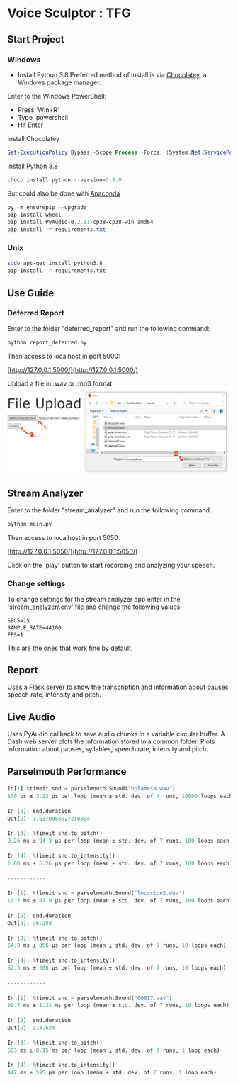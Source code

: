# Voice Sculptor : TFG

## Start Project

### Windows
- Install Python 3.8
Preferred method of install is via [Chocolatey](https://chocolatey.org/install), a Windows package manager.

Enter to the Windows PowerShell:
- Press 'Win+R'
- Type 'powershell'
- Hit Enter

Install Chocolatey
```powershell
Set-ExecutionPolicy Bypass -Scope Process -Force; [System.Net.ServicePointManager]::SecurityProtocol = [System.Net.ServicePointManager]::SecurityProtocol -bor 3072; iex ((New-Object System.Net.WebClient).DownloadString('https://community.chocolatey.org/install.ps1'))
```
Install Python 3.8
```powershell
choco install python --version=3.8.0
```
But could also be done with [Anaconda](https://www.anaconda.com/products/individual)

```powershell
py -m ensurepip --upgrade
pip install wheel
pip install PyAudio-0.2.11-cp38-cp38-win_amd64
pip install -r requirements.txt
```

### Unix
```bash
sudo apt-get install python3.8
pip install -r requirements.txt
```

## Use Guide

### Deferred Report

Enter to the folder "deferred_report" and run the following command:
```bash
python report_deferred.py
```
Then access to localhost in port 5000:

[http://127.0.0.1:5000/](http://127.0.0.1:5000/)

Upload a file in .wav or .mp3 format
![Alt text](images/use_guide_deferred.png)

## Stream Analyzer
Enter to the folder "stream_analyzer" and run the following command:
```bash
python main.py
```
Then access to localhost in port 5050:

[http://127.0.0.1:5050/](http://127.0.0.1:5050/)

Click on the 'play' button to start recording and analyzing your speech.


### Change settings

To change settings for the stream analyzer app enter in the 'stream_analyzer/.env' file and change the following values:

```env
SECS=15
SAMPLE_RATE=44100
FPS=1
```

This are the ones that work fine by default.

## Report

Uses a Flask server to show the transcription and information about pauses, speech rate, intensity and pitch.

## Live Audio

Uses PyAudio callback to save audio chunks in a variable circular buffer.
A Dash web server plots the information stored in a common folder. Plots information about pauses, syllables, speech rate, intensity and pitch.

## Parselmouth Performance

```python
In[1] %timeit snd = parselmouth.Sound("holamesa.wav")
170 µs ± 3.22 µs per loop (mean ± std. dev. of 7 runs, 10000 loops each)

In [2]: snd.duration
Out[2]: 1.6370068027210884

In [3]: %timeit snd.to_pitch()
9.26 ms ± 94.3 µs per loop (mean ± std. dev. of 7 runs, 100 loops each)

In [4]: %timeit snd.to_intensity()
2.08 ms ± 5.26 µs per loop (mean ± std. dev. of 7 runs, 100 loops each)

------------

In [1]: %timeit snd = parselmouth.Sound("locucion2.wav")
10.7 ms ± 87.9 µs per loop (mean ± std. dev. of 7 runs, 100 loops each)

In [2]: snd.duration
Out[2]: 36.288

In [3]: %timeit snd.to_pitch()
64.9 ms ± 866 µs per loop (mean ± std. dev. of 7 runs, 10 loops each)

In [4]: %timeit snd.to_intensity()
52.3 ms ± 208 µs per loop (mean ± std. dev. of 7 runs, 10 loops each)

------------

In [1]: %timeit snd = parselmouth.Sound("00017.wav")
99.7 ms ± 1.21 ms per loop (mean ± std. dev. of 7 runs, 10 loops each)

In [2]: snd.duration
Out[2]: 314.624

In [3]: %timeit snd.to_pitch()
503 ms ± 8.15 ms per loop (mean ± std. dev. of 7 runs, 1 loop each)

In [4]: %timeit snd.to_intensity()
447 ms ± 595 µs per loop (mean ± std. dev. of 7 runs, 1 loop each)
```
